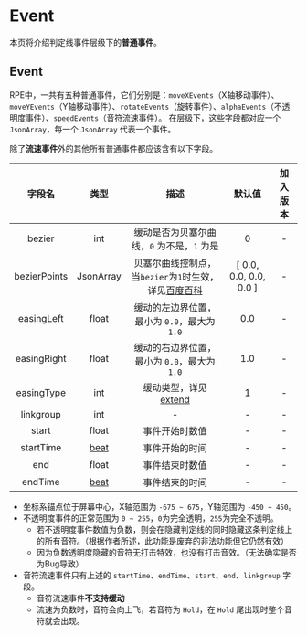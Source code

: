 # Event
本页将介绍判定线事件层级下的**普通事件**。

## Event
RPE中，一共有五种普通事件，它们分别是：`moveXEvents`（X轴移动事件）、`moveYEvents`（Y轴移动事件）、`rotateEvents`（旋转事件）、`alphaEvents`（不透明度事件）、`speedEvents`（音符流速事件）。
在层级下，这些字段都对应一个 `JsonArray`，每一个 `JsonArray` 代表一个事件。

除了**流速事件**外的其他所有普通事件都应该含有以下字段。

|     字段名      |           类型            |                                                           描述                                                           |          默认值           | 加入版本 |
|:------------:|:-----------------------:|:----------------------------------------------------------------------------------------------------------------------:|:----------------------:|:----:|
|    bezier    |           int           |                                               缓动是否为贝塞尔曲线，`0` 为不是，`1` 为是                                                |           0            |  -   |
| bezierPoints |        JsonArray        | 贝塞尔曲线控制点，当`bezier`为`1`时生效，详见[百度百科](https://baike.baidu.com/item/%E8%B4%9D%E5%A1%9E%E5%B0%94%E6%9B%B2%E7%BA%BF/1091769) | [ 0.0, 0.0, 0.0, 0.0 ] |  -   |
|  easingLeft  |          float          |                                              缓动的左边界位置，最小为 `0.0`，最大为 `1.0`                                              |          0.0           |  -   |
| easingRight  |          float          |                                              缓动的右边界位置，最小为 `0.0`，最大为 `1.0`                                              |          1.0           |  -   |
|  easingType  |           int           |                                        缓动类型，详见[extend](./extend.md#easingtype)                                         |           1            |  -   |
|  linkgroup   |           int           |                                                           -                                                            |           -            |  -   |
|    start     |          float          |                                                        事件开始时数值                                                         |           -            |  -   |
|  startTime   |    [beat](./beat.md)    |                                                        事件开始的时间                                                         |           -            |  -   |
|     end      |          float          |                                                        事件结束时数值                                                         |           -            |  -   |
|   endTime    |    [beat](./beat.md)    |                                                        事件结束的时间                                                         |           -            |  -   |

- 坐标系锚点位于屏幕中心，X轴范围为 `-675 ~ 675`，Y轴范围为 `-450 ~ 450`。
- 不透明度事件的正常范围为 `0 ~ 255`，`0`为完全透明，`255`为完全不透明。
    - 若不透明度事件数值为负数，则会在隐藏判定线的同时隐藏这条判定线上的所有音符。（根据作者所述，此功能是废弃的非法功能但它仍然有效）
    - 因为负数透明度隐藏的音符无打击特效，也没有打击音效。（无法确实是否为Bug导致）
- 音符流速事件只有上述的 `startTime`、`endTime`、`start`、`end`、`linkgroup` 字段。
  - 音符流速事件**不支持缓动**
  - 流速为负数时，音符会向上飞，若音符为 `Hold`，在 `Hold` 尾出现时整个音符就会出现。